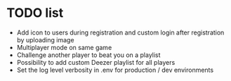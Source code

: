 # TODO list

- Add icon to users during registration and custom login after registration by uploading image
- Multiplayer mode on same game
- Challenge another player to beat you on a playlist
- Possibility to add custom Deezer playlist for all players
- Set the log level verbosity in .env for production / dev environments
